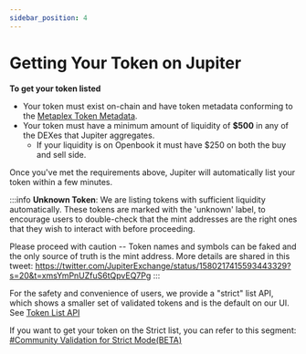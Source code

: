 ```yaml
---
sidebar_position: 4
---
```


# Getting Your Token on Jupiter

**To get your token listed**

- Your token must exist on-chain and have token metadata conforming to the [Metaplex Token Metadata](https://docs.metaplex.com/programs/token-metadata/token-standard).
- Your token must have a minimum amount of liquidity of **$500** in any of the DEXes that Jupiter aggregates.
    - If your liquidity is on Openbook it must have $250 on both the buy and sell side.

Once you've met the requirements above, Jupiter will automatically list your token within a few minutes. 

:::info
**Unknown Token**: We are listing tokens with sufficient liquidity automatically. These tokens are marked with the 'unknown' label, to encourage users to double-check that the mint addresses are the right ones that they wish to interact with before proceeding.

Please proceed with caution -- Token names and symbols can be faked and the only source of truth is the mint address. More details are shared in this tweet:
https://twitter.com/JupiterExchange/status/1580217415593443329?s=20&t=xmsYmPnUZfuS6tQpvEQ7Pg
:::

For the safety and convenience of users, we provide a "strict" list API, which shows a smaller set of validated tokens and is the default on our UI. See [Token List API](/)

If you want to get your token on the Strict list, you can refer to this segment: [#Community Validation for Strict Mode(BETA)](/)